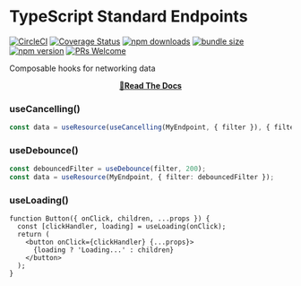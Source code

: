 # TypeScript Standard Endpoints
[![CircleCI](https://circleci.com/gh/coinbase/rest-hooks.svg?style=shield)](https://circleci.com/gh/coinbase/rest-hooks)
[![Coverage Status](https://img.shields.io/coveralls/coinbase/rest-hooks.svg?style=flat-square)](https://coveralls.io/github/coinbase/rest-hooks?branch=master)
[![npm downloads](https://img.shields.io/npm/dm/@rest-hooks/hooks.svg?style=flat-square)](https://www.npmjs.com/package/@rest-hooks/hooks)
[![bundle size](https://img.shields.io/bundlephobia/minzip/@rest-hooks/hooks?style=flat-square)](https://bundlephobia.com/result?p=@rest-hooks/hooks)
[![npm version](https://img.shields.io/npm/v/@rest-hooks/hooks.svg?style=flat-square)](https://www.npmjs.com/package/@rest-hooks/hooks)
[![PRs Welcome](https://img.shields.io/badge/PRs-welcome-brightgreen.svg?style=flat-square)](http://makeapullrequest.com)

Composable hooks for networking data

<div align="center">

**[📖Read The Docs](https://resthooks.io/docs/api/useDebounce)**

</div>

### useCancelling()

```typescript
const data = useResource(useCancelling(MyEndpoint, { filter }), { filter });
```

### useDebounce()

```typescript
const debouncedFilter = useDebounce(filter, 200);
const data = useResource(MyEndpoint, { filter: debouncedFilter });
```

### useLoading()

```tsx
function Button({ onClick, children, ...props }) {
  const [clickHandler, loading] = useLoading(onClick);
  return (
    <button onClick={clickHandler} {...props}>
      {loading ? 'Loading...' : children}
    </button>
  );
}
```
